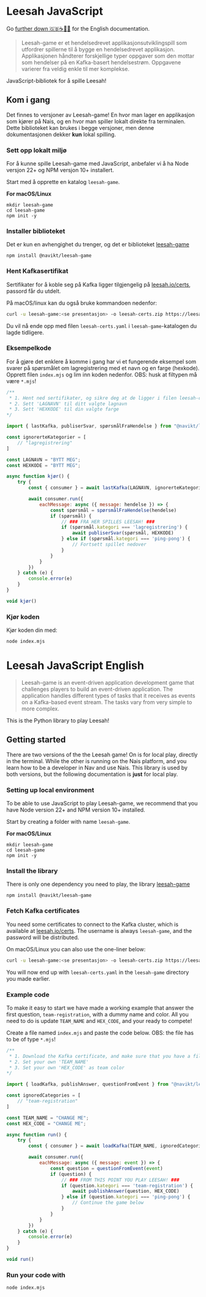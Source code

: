 # Leesah JavaScript

Go [further down 🇬🇧☕️🍪🎩](#leesah-python-javascript) for the English documentation.

> Leesah-game er et hendelsedrevet applikasjonsutviklingspill som utfordrer spillerne til å bygge en hendelsedrevet applikasjon. 
> Applikasjonen håndterer forskjellige typer oppgaver som den mottar som hendelser på en Kafka-basert hendelsestrøm. 
> Oppgavene varierer fra veldig enkle til mer komplekse.

JavaScript-bibliotek for å spille Leesah!

## Kom i gang

Det finnes to versjoner av Leesah-game!
En hvor man lager en applikasjon som kjører på Nais, og en hvor man spiller lokalt direkte fra terminalen.
Dette biblioteket kan brukes i begge versjoner, men denne dokumentasjonen dekker **kun** lokal spilling.

### Sett opp lokalt miljø

For å kunne spille Leesah-game med JavaScript, anbefaler vi å ha Node versjon 22+ og NPM versjon 10+ installert.

Start med å opprette en katalog `leesah-game`.

**For macOS/Linux**
```
mkdir leesah-game
cd leesah-game
npm init -y
```

### Installer biblioteket

Det er kun en avhengighet du trenger, og det er biblioteket [leesah-game](https://www.npmjs.com/package/@navikt/leesah-game)

```shell
npm install @navikt/leesah-game
```

### Hent Kafkasertifikat

Sertifikater for å koble seg på Kafka ligger tilgjengelig på [leesah.io/certs](https://leesah.io/certs), passord får du utdelt.

På macOS/linux kan du også bruke kommandoen nedenfor:
```bash
curl -u leesah-game:<se presentasjon> -o leesah-certs.zip https://leesah.io/certs && unzip leesah-certs.zip
```

Du vil nå ende opp med filen `leesah-certs.yaml` i `leesah-game`-katalogen du lagde tidligere.

### Eksempelkode
For å gjøre det enklere å komme i gang har vi et fungerende eksempel som svarer på spørsmålet om lagregistrering med et navn og en farge (hexkode).
Opprett filen `index.mjs` og lim inn koden nedenfor. OBS: husk at filtypen må være `*.mjs`!

```js
/**
 * 1. Hent ned sertifikater, og sikre deg at de ligger i filen leesah-certs.yaml
 * 2. Sett 'LAGNAVN' til ditt valgte lagnavn
 * 3. Sett 'HEXKODE' til din valgte farge
*/

import { lastKafka, publiserSvar, spørsmålFraHendelse } from "@navikt/leesah-game";

const ignorerteKategorier = [
    // "lagregistrering"
]

const LAGNAVN = "BYTT MEG";
const HEXKODE = "BYTT MEG";

async function kjør() {
    try {
        const { consumer } = await lastKafka(LAGNAVN, ignorerteKategorier)

        await consumer.run({
            eachMessage: async ({ message: hendelse }) => {
                const spørsmål = spørsmålFraHendelse(hendelse)
                if (spørsmål) {
                    // ### FRA HER SPILLES LEESAH! ###
                    if (spørsmål.kategori === 'lagregistrering') {
                        await publiserSvar(spørsmål, HEXKODE)
                    } else if (spørsmål.kategori === 'ping-pong') {
                        // Fortsett spillet nedover
                    }
                }
            }
        })
    } catch (e) {
        console.error(e)
    }
}

void kjør()
```

### Kjør koden

Kjør koden din med:
```shell
node index.mjs
```

# Leesah JavaScript English

> Leesah-game is an event-driven application development game that challenges players to build an event-driven application.
> The application handles different types of tasks that it receives as events on a Kafka-based event stream.
> The tasks vary from very simple to more complex.

This is the Python library to play Leesah!

## Getting started

There are two versions of the the Leesah game!
On is for local play, directly in the terminal.
While the other is running on the Nais platform, and you learn how to be a developer in Nav and use Nais.
This library is used by both versions, but the following documentation is **just** for local play.

### Setting up local environment

To be able to use JavaScript to play Leesah-game, we recommend that you have Node version 22+ and NPM version 10+ installed.

Start by creating a folder with name `leesah-game`.

**For macOS/Linux**
```
mkdir leesah-game
cd leesah-game
npm init -y
```

### Install the library

There is only one dependency you need to play, the library [leesah-game](https://www.npmjs.com/package/@navikt/leesah-game)

```shell
npm install @navikt/leesah-game
```

### Fetch Kafka certificates

You need some certificates to connect to the Kafka cluster, which is available at [leesah.io/certs](https://leesah.io/certs).
The username is always `leesah-game`, and the password will be distributed.

On macOS/Linux you can also use the one-liner below:
```bash
curl -u leesah-game:<se presentasjon> -o leesah-certs.zip https://leesah.io/certs && unzip leesah-certs.zip
```

You will now end up with `leesah-certs.yaml` in the `leesah-game` directory you made earlier.

### Example code
To make it easy to start we have made a working example that answer the first question, `team-registration`, with a dummy name and color.
All you need to do is update `TEAM_NAME` and `HEX_CODE`, and your ready to compete!

Create a file named `index.mjs` and paste the code below. OBS: the file has to be of type `*.mjs`!

```js
/**
 * 1. Download the Kafka certificate, and make sure that you have a file called leesah-certs.yaml in the same directory as this file
 * 2. Set your own 'TEAM_NAME'
 * 3. Set your own 'HEX_CODE' as team color
*/

import { loadKafka, publishAnswer, questionFromEvent } from "@navikt/leesah-game";

const ignoredCategories = [
    // "team-registration"
]

const TEAM_NAME = "CHANGE ME";
const HEX_CODE = "CHANGE ME";

async function run() {
    try {
        const { consumer } = await loadKafka(TEAM_NAME, ignoredCategories)

        await consumer.run({
            eachMessage: async ({ message: event }) => {
                const question = questionFromEvent(event)
                if (question) {
                    // ### FROM THIS POINT YOU PLAY LEESAH! ###
                    if (question.kategori === 'team-registration') {
                        await publishAnswer(question, HEX_CODE)
                    } else if (question.kategori === 'ping-pong') {
                        // Continue the game below
                    }
                }
            }
        })
    } catch (e) {
        console.error(e)
    }
}

void run()
```

### Run your code with

```shell
node index.mjs
```